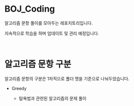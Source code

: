 # BOJ_Coding
알고리즘 문항 풀이를 모아두는 레포지토리입니다.

지속적으로 학습을 하며 업데이트 및 관리 예정입니다.

<br>

# 알고리즘 문항 구분
알고리즘 문항의 구분은 1차적으로 폴더 명을 기준으로 나눠두었습니다.
* Greedy

    * 탐욕법과 관련된 알고리즘의 문제 풀이